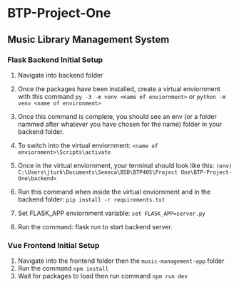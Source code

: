 # BTP-Project-One

## Music Library Management System

### Flask Backend Initial Setup

1. Navigate into backend folder
2. Once the packages have been installed, create a virtual enviornment with this command 
	```py -3 -m venv <name of enviornment>``` or ```python -m venv <name of environment>```

3. Once this command is complete, you should see an env (or a folder nammed after whatever you have chosen for the name) folder in your backend folder.
4. To switch into the virtual enviornment: ```<name of enviornment>\Scripts\activate```
5. Once in the virtual enviornment, your terminal should look like this: ```(env) C:\Users\jturk\Documents\Seneca\BSD\BTP405\Project One\BTP-Project-One\backend>```
6. Run this command when inside the virtual enviornment and in the backend folder:  ```pip install -r requirements.txt```
7. Set FLASK_APP enviornment variable: ```set FLASK_APP=server.py```
8. Run the command: flask run to start backend server.

### Vue Frontend Initial Setup

1. Navigate into the frontend folder then the ```music-management-app``` folder
2. Run the command ```npm install```
3. Wait for packages to load then run command ```npm run dev``` 
